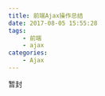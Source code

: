 ```yaml
---
title: 前端Ajax操作总结
date: 2017-08-05 15:55:28
tags: 
	- 前端
    - ajax
categories:
    - Ajax
---
```


暂封
